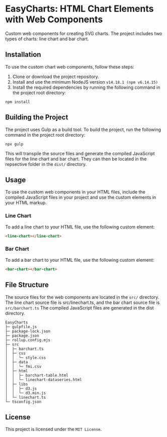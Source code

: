 # EasyCharts: HTML Chart Elements with Web Components

Custom web components for creating SVG charts. The project includes two types of charts: line chart and bar chart.

## Installation

To use the custom chart web components, follow these steps:

1. Clone or download the project repository.
2. Install and use the minimum NodeJS version ```v14.18.1 (npm v6.14.15)```
3. Install the required dependencies by running the following command in the project root directory:

`npm install`

## Building the Project

The project uses Gulp as a build tool. To build the project, run the following command in the project root directory:

`npx gulp`

This will transpile the source files and generate the compiled JavaScript files for the line chart and bar chart. They can then be located in the repsective folder in the `dist/` directory.

## Usage

To use the custom web components in your HTML files, include the compiled JavaScript files in your project and use the custom elements in your HTML markup.

### Line Chart

To add a line chart to your HTML file, use the following custom element:

```html
<line-chart></line-chart>
```

### Bar Chart

To add a bar chart to your HTML file, use the following custom element:

```html
<bar-chart></bar-chart>
```

## File Structure

The source files for the web components are located in the `src/` directory. The line chart source file is src/linechart.ts, and the bar chart source file is `src/barchart.ts` The compiled JavaScript files are generated in the dist directory.


```
EasyCharts
├─ gulpfile.js
├─ package-lock.json
├─ package.json
├─ rollup.config.mjs
├─ src
│  ├─ barchart.ts
│  ├─ css
│  │  └─ style.css
│  ├─ data
│  │  └─ fmi.csv
│  ├─ html
│  │  ├─ barchart-table.html
│  │  └─ linechart-dataseries.html
│  ├─ libs
│  │  ├─ d3.js
│  │  └─ d3.min.js
│  └─ linechart.ts
└─ tsconfig.json
```

## License

This project is licensed under the `MIT License`.
